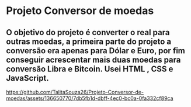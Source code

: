 <h1>Projeto Conversor de moedas</h1>

<h2> O objetivo do projeto é converter o real para outras moedas, a primeira parte do projeto a conversão era apenas para Dólar e Euro, por fim conseguir acrescentar mais duas moedas para conversão Libra e Bitcoin.
Usei HTML , CSS e  JavaScript.

</h2>

https://github.com/TalitaSouza26/Projeto-Conversor-de-moedas/assets/136650770/7db5fb1d-dbff-4ec0-bc0a-0fa332cf89ca

